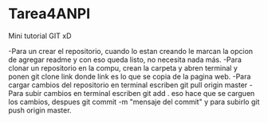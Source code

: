 # Tarea4ANPI

Mini tutorial GIT xD

-Para un crear el repositorio, cuando lo estan creando le marcan la opcion de agregar readme y con eso queda listo, no necesita nada más. -Para clonar un repositorio en la compu, crean la carpeta y abren terminal y ponen git clone link donde link es lo que se copia de la pagina web. -Para cargar cambios del repositorio en terminal escriben git pull origin master -Para subir cambios en terminal escriben git add . eso hace que se carguen los cambios, despues git commit -m "mensaje del commit" y para subirlo git push origin master.
